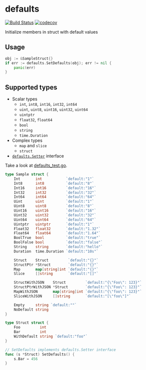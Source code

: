 defaults
========

[![Build Status](https://travis-ci.org/creasty/defaults.svg?branch=master)](https://travis-ci.org/creasty/defaults)
[![codecov](https://codecov.io/gh/creasty/defaults/branch/master/graph/badge.svg)](https://codecov.io/gh/creasty/defaults)

Initialize members in struct with default values


Usage
-----

```go
obj := &SampleStruct{}
if err := defaults.SetDefaults(obj); err != nil {
	panic(err)
}
```


Supported types
---------------

- Scalar types
  - `int`, `int8`, `int16`, `int32`, `int64`
  - `uint`, `uint8`, `uint16`, `uint32`, `uint64`
  - `uintptr`
  - `float32`, `float64`
  - `bool`
  - `string`
  - `time.Duration`
- Complex types
  - `map` and `slice`
  - `struct`
- [`defaults.Setter`](./setter.go) interface


Take a look at [defaults_test.go](./defaults_test.go).

```go
type Sample struct {
	Int       int           `default:"1"`
	Int8      int8          `default:"8"`
	Int16     int16         `default:"16"`
	Int32     int32         `default:"32"`
	Int64     int64         `default:"64"`
	Uint      uint          `default:"1"`
	Uint8     uint8         `default:"8"`
	Uint16    uint16        `default:"16"`
	Uint32    uint32        `default:"32"`
	Uint64    uint64        `default:"64"`
	Uintptr   uintptr       `default:"1"`
	Float32   float32       `default:"1.32"`
	Float64   float64       `default:"1.64"`
	BoolTrue  bool          `default:"true"`
	BoolFalse bool          `default:"false"`
	String    string        `default:"hello"`
	Duration  time.Duration `default:"10s"`

	Struct    Struct         `default:"{}"`
	StructPtr *Struct        `default:"{}"`
	Map       map[string]int `default:"{}"`
	Slice     []string       `default:"[]"`

	StructWithJSON    Struct         `default:"{\"Foo\": 123}"`
	StructPtrWithJSON *Struct        `default:"{\"Foo\": 123}"`
	MapWithJSON       map[string]int `default:"{\"foo\": 123}"`
	SliceWithJSON     []string       `default:"[\"foo\"]"`

	Empty     string `default:""`
	NoDefault string
}

type Struct struct {
	Foo         int
	Bar         int
	WithDefault string `default:"foo"`
}

// SetDefaults implements defaults.Setter interface
func (s *Struct) SetDefaults() {
	s.Bar = 456
}
```

